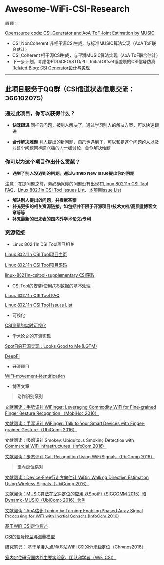 # Awesome-WiFi-CSI-Research
置顶：

[Opensource code: CSI_Generator and AoA-ToF Joint Estimation by MUSIC](https://github.com/wuzhiguocarter/Awesome-WiFi-CSI-Research)

- CSI_NonCoherent 非相干源CSI生成，与标准MUSIC算法实现（AoA ToF联合估计）
- CSI_Coherent 相干源CSI生成，与平滑MUSIC算法实现（AoA ToF联合估计）
- 下一步计划，考虑带PDD/CFO/STO/PLL Initial Offset误差项的CSI信号仿真
[Related Blog: CSI Generator设计与实现](http://www.jianshu.com/c/6e0897ba0cec)

---
此项目服务于**QQ群（CSI信道状态信息交流：366102075）**
---

### 通过此项目，你可以获得什么？

- **快速跟进**
同样的问题，被别人解决了，通过学习别人的解决方案，可以快速跟进

- **合作解决难题**
别人提出的新问题，自己也遇到了，可以和提这个问题的人以及对这个问题同样感兴趣的人一起讨论，合作解决难题

### 你可以为这个项目作出什么贡献？

- **遇到了别人没遇到的问题，通过Github New Issue提出你的问题**

注意：在提问题之前，务必确保你的问题没有出现在[Linux 802.11n CSI Tool FAQ](http://dhalperi.github.io/linux-80211n-csitool/faq.html)、[Linux 802.11n CSI Tool Issues List](https://github.com/dhalperi/linux-80211n-csitool-supplementary/issues)、[本项目Issue List](https://github.com/wuzhiguocarter/WiFi-CSI-Research-Q-A/issues)

- **解决别人提出的问题，并贡献答案**
- **补充更多的相关资源链接，如包括并不限于开源项目/技术文档/高质量博客文章等等**
- **补充最新的已发表的国内外学术论文/专利**

### 资源链接

- Linux 802.11n CSI Tool项目相关

[Linux 802.11n CSI Tool项目主页](http://dhalperi.github.io/linux-80211n-csitool/) 

[Linux 802.11n CSI Tool项目源码](https://github.com/dhalperi/linux-80211n-csitool/)

[linux-80211n-csitool-supplementary CSI获取](https://github.com/dhalperi/linux-80211n-csitool-supplementary)

- CSI Tool的安装/使用/CSI数据的基本处理

[Linux 802.11n CSI Tool FAQ](http://dhalperi.github.io/linux-80211n-csitool/faq.html)

[Linux 802.11n CSI Tool Issues List](https://github.com/dhalperi/linux-80211n-csitool-supplementary/issues)

- 可视化

[CSI测量的实时可视化](https://github.com/lubingxian/Realtime-processing-for-csitool)

- 学术论文的开源实现

[SpotFi的开源实现：Looks Good to Me (LGTM)](https://github.com/egaebel/lgtm)

[DeepFi](https://github.com/mars920314/DeepFi)

- 开源项目

[WiFi-movement-identification](https://github.com/persistforever/WiFi-movement-identification)

- 博客文章


> **动作识别系列**

[文献阅读：手势识别 WiFinger: Leveraging Commodity WiFi for Fine-grained Finger Gesture Recognition （MobiHoc 2016）](http://blog.csdn.net/dfcaihg/article/details/52699561)

[文献阅读：手写识别 WiFinger: Talk to Your Smart Devices with Finger-grained Gesture （UbiComp 2016）](http://blog.csdn.net/dfcaihg/article/details/52763083)

[文献阅读：吸烟识别 Smokey: Ubiquitous Smoking Detection with Commercial WiFi Infrastructures（InfoCom 2016）](http://blog.csdn.net/dfcaihg/article/details/52708626)

[文献阅读：步态识别 Gait Recognition Using WiFi Signals（UbiComp 2016）](http://blog.csdn.net/dfcaihg/article/details/52803525)

> **室内定位系列** 

[文献阅读：Device-Free行走方向估计 WiDir: Walking Direction Estimation Using Wireless Signals（UbiComp 2016）](http://blog.csdn.net/dfcaihg/article/details/52846443)

[文献阅读：MUSIC算法在室内定位的应用 以SpotFi（SIGCOMM 2015）和Dynamic-MUSIC（UbiComp 2016）为例](http://blog.csdn.net/dfcaihg/article/details/52914414)

[文献阅读：AoA估计 Tuning by Turning: Enabling Phased Array Signal Precessing for WiFi with Inertial Sensors (InfoCom 2016)](http://blog.csdn.net/dfcaihg/article/details/52687570)

[基于WiFi CSI定位综述](http://www.jianshu.com/p/04c202f51b16)

[CSI的信号模型与测量模型](http://www.jianshu.com/p/d7590470fe32)

[研究笔记： 基于单接入点/单基站WiFi CSI的分米级定位（Chronos2016）](http://www.jianshu.com/p/4ef8b2cee7d4)

[室内定位研究国内外主要实验室、团队和学者（WiFi CSI）](http://www.jianshu.com/p/85399d050305)

